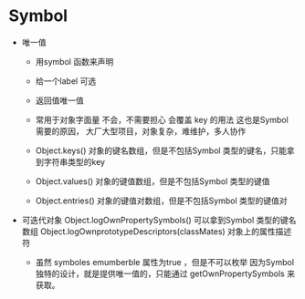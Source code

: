 # Symbol

- 唯一值
  - 用symbol 函数来声明
  - 给一个label 可选
  - 返回值唯一值
  - 常用于对象字面量 不会，不需要担心 会覆盖
    key 的用法 这也是Symbol 需要的原因，
    大厂大型项目，对象复杂，难维护，多人协作

  - Object.keys() 对象的键名数组，但是不包括Symbol 类型的键名，只能拿到字符串类型的key
  - Object.values() 对象的键值数组，但是不包括Symbol 类型的键值
  - Object.entries() 对象的键值对数组，但是不包括Symbol 类型的键值对
  
- 可迭代对象 
  Object.logOwnPropertySymbols() 可以拿到Symbol 类型的键名数组
  Object.logOwnprototypeDescriptors(classMates) 对象上的属性描述符
  - 虽然 symboles emumberble 属性为true ，但是不可以枚举
    因为Symbol 独特的设计，就是提供唯一值的，只能通过
    getOwnPropertySymbols 来获取。


